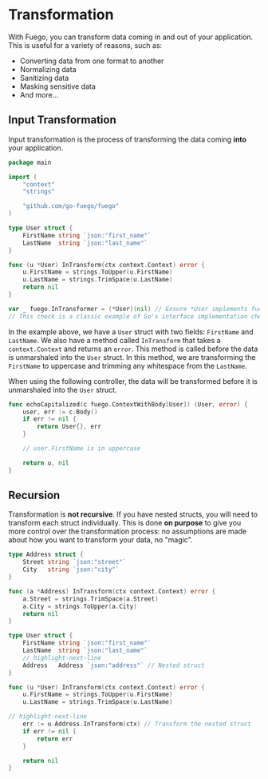 # Transformation

With Fuego, you can transform data coming in and out of your application. This is useful for a variety of reasons, such as:

- Converting data from one format to another
- Normalizing data
- Sanitizing data
- Masking sensitive data
- And more...

## Input Transformation

Input transformation is the process of transforming the data coming **into** your application.

```go
package main

import (
	"context"
	"strings"

	"github.com/go-fuego/fuego"
)

type User struct {
	FirstName string `json:"first_name"`
	LastName  string `json:"last_name"`
}

func (u *User) InTransform(ctx context.Context) error {
	u.FirstName = strings.ToUpper(u.FirstName)
	u.LastName = strings.TrimSpace(u.LastName)
	return nil
}

var _ fuego.InTransformer = (*User)(nil) // Ensure *User implements fuego.InTransformer
// This check is a classic example of Go's interface implementation check and we highly recommend to use it
```

In the example above, we have a `User` struct with two fields: `FirstName` and `LastName`. We also have a method called `InTransform` that takes a `context.Context` and returns an `error`. This method is called before the data is unmarshaled into the `User` struct. In this method, we are transforming the `FirstName` to uppercase and trimming any whitespace from the `LastName`.

When using the following controller, the data will be transformed before it is unmarshaled into the `User` struct.

```go
func echoCapitalized(c fuego.ContextWithBody[User]) (User, error) {
	user, err := c.Body()
	if err != nil {
		return User{}, err
	}

	// user.FirstName is in uppercase

	return u, nil
}
```

## Recursion

Transformation is **not recursive**. If you have nested structs, you will need to transform each struct individually. This is done **on purpose** to give you more control over the transformation process: no assumptions are made about how you want to transform your data, no "magic".

```go
type Address struct {
	Street string `json:"street"`
	City   string `json:"city"`
}

func (a *Address) InTransform(ctx context.Context) error {
	a.Street = strings.TrimSpace(a.Street)
	a.City = strings.ToUpper(a.City)
	return nil
}

type User struct {
	FirstName string `json:"first_name"`
	LastName  string `json:"last_name"`
	// highlight-next-line
	Address   Address `json:"address"` // Nested struct
}

func (u *User) InTransform(ctx context.Context) error {
	u.FirstName = strings.ToUpper(u.FirstName)
	u.LastName = strings.TrimSpace(u.LastName)

// highlight-next-line
	err := u.Address.InTransform(ctx) // Transform the nested struct
	if err != nil {
		return err
	}

	return nil
}
```
